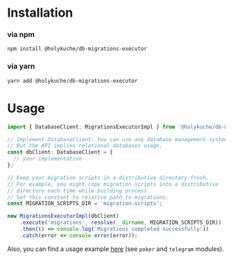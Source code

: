 # Installation

### via npm
```shell
npm install @holykuche/db-migrations-executor
```

### via yarn
```shell
yarn add @holykuche/db-migrations-executor
```

# Usage
```js
import { DatabaseClient, MigrationsExecutorImpl } from '@holykuche/db-migrations-executor';

// Implement DatabaseClient. You can use any database management system in theory.
// But the API implies relational databases usage.
const dbClient: DatabaseClient = {
  // your implementation
};

// Keep your migration scripts in a distributive directory fresh.
// For example, you might copy migration scripts into a distributive
// directory each time while building process.
// Set this constant to relative path to migrations.
const MIGRATION_SCRIPTS_DIR = 'migration-scripts';

new MigrationsExecutorImpl(dbClient)
    .execute('migrations', resolve(__dirname, MIGRATION_SCRIPTS_DIR))
    .then(() => console.log('Migrations completed successfully'))
    .catch(error => console.error(error));
```

Also, you can find a usage example [here](https://github.com/holykuche/planning-poker/tree/microservice) (see ``poker`` and ``telegram`` modules).